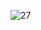 
![27](https://user-images.githubusercontent.com/89835180/134952854-0c3d3b63-799f-4ceb-a03d-e33520ca5d85.gif)
